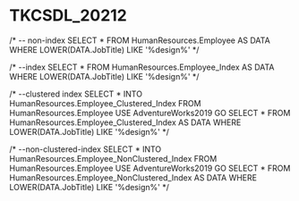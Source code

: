 # TKCSDL_20212
/*
-- non-index
SELECT * FROM HumanResources.Employee AS DATA
WHERE LOWER(DATA.JobTitle) LIKE '%design%'
*/

/*
--index
SELECT * FROM HumanResources.Employee_Index AS DATA
WHERE LOWER(DATA.JobTitle) LIKE '%design%'
*/

/*
--clustered index
SELECT * INTO HumanResources.Employee_Clustered_Index FROM HumanResources.Employee
USE AdventureWorks2019
GO
SELECT * FROM HumanResources.Employee_Clustered_Index AS DATA
WHERE LOWER(DATA.JobTitle) LIKE '%design%'
*/

/*
--non-clustered-index
SELECT * INTO HumanResources.Employee_NonClustered_Index FROM HumanResources.Employee
USE AdventureWorks2019
GO
SELECT * FROM HumanResources.Employee_NonClustered_Index AS DATA
WHERE LOWER(DATA.JobTitle) LIKE '%design%'
*/
